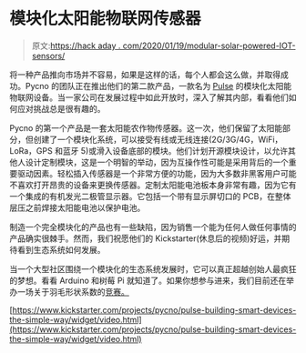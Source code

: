 # 模块化太阳能物联网传感器

> 原文:[https://hack aday . com/2020/01/19/modular-solar-powered-IOT-sensors/](https://hackaday.com/2020/01/19/modular-solar-powered-iot-sensors/)

将一种产品推向市场并不容易，如果是这样的话，每个人都会这么做，并取得成功。Pycno 的团队正在推出他们的第二款产品，一款名为 [Pulse](https://hackaday.io/project/167520-pulse-building-smart-devices-the-simple-way) 的模块化太阳能物联网设备。当一家公司在发展过程中如此开放时，深入了解其内部，看看他们如何应对挑战总是很有趣的。

Pycno 的第一个产品是一套太阳能农作物传感器。这一次，他们保留了太阳能部分，但创建了一个模块化系统，可以接受有线或无线连接(2G/3G/4G，WiFi，LoRa，GPS 和蓝牙 5)或滑入设备底部的模块。他们计划开源模块设计，以允许其他人设计定制模块，这是一个明智的举动，因为互操作性可能是采用背后的一个重要驱动因素。轻松插入传感器是一个非常方便的功能，因为大多数非黑客用户可能不喜欢打开昂贵的设备来更换传感器。定制太阳能电池板本身非常有趣，因为它有一个集成的有机发光二极管显示器。它包括一个带有显示屏切口的 PCB，在整体层压之前焊接太阳能电池以保护电池。

制造一个完全模块化的产品也有一些缺陷，因为销售一个能为任何人做任何事情的产品确实很棘手。然而，我们祝愿他们的 Kickstarter(休息后的视频)好运，并期待看到生态系统如何发展。

当一个大型社区围绕一个模块化的生态系统发展时，它可以真正超越创始人最疯狂的梦想。看看 Arduino 和树莓 Pi 就知道了。如果你想参与进来，我们目前还在举办一场关于羽毛形状系数的[竞赛。](https://hackaday.io/contest/168107-take-flight-with-feather)

[https://www.kickstarter.com/projects/pycno/pulse-building-smart-devices-the-simple-way/widget/video.html](https://www.kickstarter.com/projects/pycno/pulse-building-smart-devices-the-simple-way/widget/video.html)
